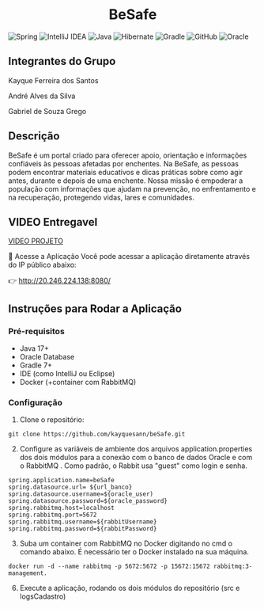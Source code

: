 <h1 align="center">BeSafe</h1>


![Spring](https://img.shields.io/badge/spring-%236DB33F.svg?style=for-the-badge&logo=spring&logoColor=white)
![IntelliJ IDEA](https://img.shields.io/badge/IntelliJIDEA-000000.svg?style=for-the-badge&logo=intellij-idea&logoColor=white)
![Java](https://img.shields.io/badge/java-%23ED8B00.svg?style=for-the-badge&logo=openjdk&logoColor=white)
![Hibernate](https://img.shields.io/badge/Hibernate-59666C?style=for-the-badge&logo=Hibernate&logoColor=white)
![Gradle](https://img.shields.io/badge/Gradle-02303A.svg?style=for-the-badge&logo=Gradle&logoColor=white)
![GitHub](https://img.shields.io/badge/github-%23121011.svg?style=for-the-badge&logo=github&logoColor=white)
![Oracle](https://img.shields.io/badge/Oracle-F80000?style=for-the-badge&logo=oracle&logoColor=white)

## Integrantes do Grupo

Kayque Ferreira dos Santos

André Alves da Silva

Gabriel de Souza Grego

## Descrição

BeSafe é um portal criado para oferecer apoio, orientação e informações confiáveis às pessoas afetadas por enchentes.
Na BeSafe, as pessoas podem encontrar materiais educativos e dicas práticas sobre como agir antes, durante e depois
de uma enchente. Nossa missão é empoderar a população com informações que ajudam na prevenção, no enfrentamento e
na recuperação, protegendo vidas, lares e comunidades.

## VIDEO Entregavel
[VIDEO PROJETO](https://youtu.be/qXWeq2WXEKU)


🚀 Acesse a Aplicação
Você pode acessar a aplicação diretamente através do IP público abaixo:

👉 http://20.246.224.138:8080/


## Instruções para Rodar a Aplicação

### Pré-requisitos

- Java 17+
- Oracle Database
- Gradle 7+
- IDE (como IntelliJ ou Eclipse)
- Docker (+container com RabbitMQ)

### Configuração

1. Clone o repositório:

```
git clone https://github.com/kayquesann/beSafe.git
```


2. Configure as variáveis de ambiente dos arquivos application.properties dos dois módulos para a conexão com o banco de dados Oracle e com o RabbitMQ
. Como padrão, o Rabbit usa "guest" como login e senha.

```
spring.application.name=beSafe
spring.datasource.url= ${url_banco}
spring.datasource.username=${oracle_user)
spring.datasource.password=${oracle_password}
spring.rabbitmq.host=localhost
spring.rabbitmq.port=5672
spring.rabbitmq.username=${rabbitUsername}
spring.rabbitmq.password=${rabbitPassword}
```

3. Suba um container com RabbitMQ no Docker digitando no cmd o comando abaixo.  É necessário ter o Docker instalado na sua máquina.

```
docker run -d --name rabbitmq -p 5672:5672 -p 15672:15672 rabbitmq:3-management.
```

6. Execute a aplicação, rodando os dois módulos do repositório (src e logsCadastro)

